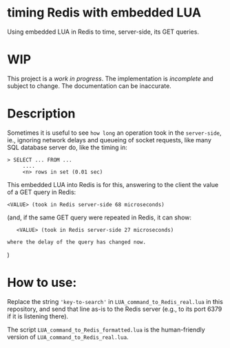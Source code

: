# timing Redis with embedded LUA

Using embedded LUA in Redis to time, server-side, its GET queries.

# WIP

This project is a *work in progress*. The implementation is *incomplete* and
subject to change. The documentation can be inaccurate.

# Description

Sometimes it is useful to see `how long` an operation took in the
`server-side`, ie., ignoring network delays and queueing of socket
requests, like many SQL database server do, like the timing in:

    > SELECT ... FROM ...
         ....
         <n> rows in set (0.01 sec)

This embedded LUA into Redis is for this, answering to the client
the value of a GET query in Redis:

    <VALUE> (took in Redis server-side 68 microseconds)

   (and, if the same GET query were repeated in Redis, it can show:
 
       <VALUE> (took in Redis server-side 27 microseconds)

    where the delay of the query has changed now.
   )

# How to use:

Replace the string `'key-to-search'` in `LUA_command_to_Redis_real.lua`
in this repository, and send that line as-is to the Redis server
(e.g., to its port 6379 if it is listening there).

The script `LUA_command_to_Redis_formatted.lua` is the human-friendly
version of `LUA_command_to_Redis_real.lua`.

